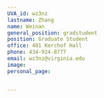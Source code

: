 ```yaml
---
UVA_id: wz3nz
lastname: Zhang
name: Weinan 
general_position: gradstudent
position: Graduate Student
office: 401 Kerchof Hall
phone: 434-924-8777
email: wz3nz@virginia.edu
image:
personal_page: 


---
```

